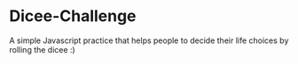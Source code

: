# Dicee-Challenge
A simple Javascript practice that helps people to decide their life choices by rolling the dicee :)  
